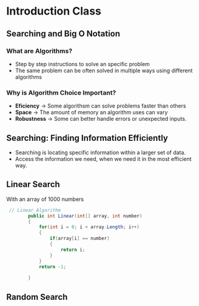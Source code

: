# Introduction Class

## Searching and Big O Notation

### What are Algorithms?
+ Step by step instructions to solve an specific problem
+ The same problem can be often solved in multiple ways using different algorithms

### Why is Algorithm Choice Important?

+ **Eficiency** -> Some algorithsm can solve problems faster than others
+ **Space** -> The amount of memory an algorithm uses can vary
+ **Robustness** -> Some can better handle errors or unexpected inputs.

## Searching: Finding Information Efficiently

+ Searching is locating specific information within a larger set of data.
+ Access the information we need, when we need it in the most efficient way.

## Linear Search
With an array of 1000 numbers
```c#
 // Linear Algorithm
        public int Linear(int[] array, int number)
        {
            for(int i = 0; i < array.Length; i++)
            {
                if(array[i] == number)
                {
                    return i;
                }
            }
            return -1;
            
        }
```
## Random Search
